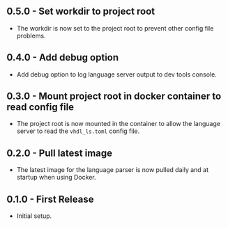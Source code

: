 ## 0.5.0 - Set workdir to project root

- The workdir is now set to the project root to prevent other config file problems.

## 0.4.0 - Add debug option

- Add debug option to log language server output to dev tools console.

## 0.3.0 - Mount project root in docker container to read config file

- The project root is now mounted in the container to allow the language server to read the `vhdl_ls.toml` config file.

## 0.2.0 - Pull latest image

- The latest image for the language parser is now pulled daily and at startup when using Docker.

## 0.1.0 - First Release

- Initial setup.
